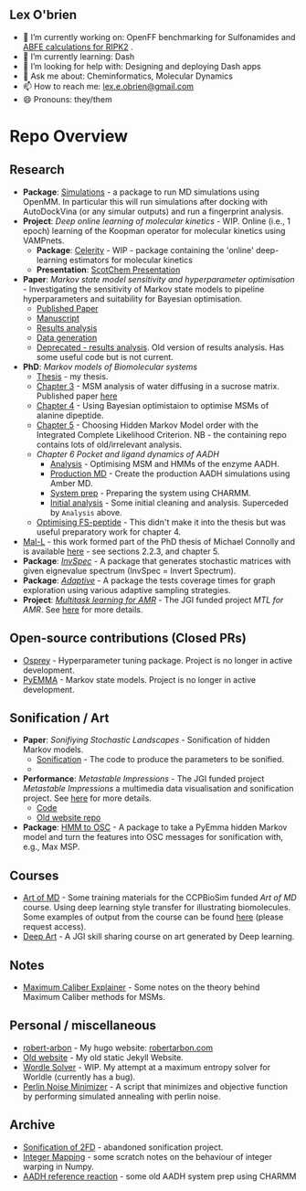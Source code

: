 ## Lex O'brien

- 🔭 I’m currently working on: OpenFF benchmarking for Sulfonamides and [ABFE calculations for RIPK2](https://github.com/RobertArbon/kinase_intermediate_state)  . 
- 🌱 I’m currently learning: Dash
- 🤔 I’m looking for help with: Designing and deploying Dash apps
- 💬 Ask me about: Cheminformatics, Molecular Dynamics 
- 📫 How to reach me: lex.e.obrien@gmail.com
- 😄 Pronouns: they/them


# Repo Overview

## Research

- **Package**: [Simulations](https://github.com/RobertArbon/simulations) - a package to run MD simulations using OpenMM. In particular this will run simulations after docking with AutoDockVina (or any simular outputs) and run a fingerprint analysis. 
- **Project**: *Deep online learning of molecular kinetics* - WIP.  Online (i.e., 1 epoch) learning of the Koopman operator for molecular kinetics using VAMPnets.
  - **Package**: [Celerity](https://github.com/RobertArbon/online_kinetics) - WIP - package containing the 'online' deep-learning estimators for molecular kinetics
  - **Presentation**: [ScotChem Presentation](https://github.com/RobertArbon/online_kinetics/blob/main/docs/presentation/ScotChem.pdf)
- **Paper**: *Markov state model sensitivity and hyperparameter optimisation* -  Investigating the sensitivity of Markov state models to pipeline hyperparameters and suitability for Bayesian optimisation.
  - [Published Paper](https://pubs.acs.org/doi/10.1021/acs.jctc.3c01134)
  - [Manuscript](https://github.com/RobertArbon/MSM-Hyperparameter-Optimisation)
  - [Results analysis](https://github.com/RobertArbon/msm_sensitivity_analysis)
  - [Data generation](https://github.com/RobertArbon/msm_sensitivity)
  - [Deprecated - results analysis](https://github.com/RobertArbon/msm_hyperparameter_optimisation). Old version of results analysis. Has some useful code but is not current.
- **PhD**:  *Markov models of Biomolecular systems*
  - [Thesis](https://github.com/RobertArbon/Rob-Arbon-Thesis) - my thesis.
  - [Chapter 3](https://github.com/RobertArbon/water_diffusion) - MSM analysis of water diffusing in a sucrose matrix. Published paper [here](https://doi.org/10.1039/C9SC06228A)
  - [Chapter 4](https://github.com/RobertArbon/alanine_dipeptide) - Using Bayesian optimistaion to optimise MSMs of alanine dipeptide.
  - [Chapter 5](https://github.com/RobertArbon/four_well_analysis/tree/master/Three-Four-Well-Selection) - Choosing Hidden Markov Model order with the Integrated Complete Likelihood Criterion. NB - the containing repo contains lots of old/irrelevant analysis.
  - *Chapter 6 Pocket and ligand dynamics of AADH*
    - [Analysis](https://github.com/RobertArbon/AADH) - Optimising MSM and HMMs of the enzyme AADH.
    - [Production MD](https://github.com/RobertArbon/aadh_amber) - Create the production AADH simulations using Amber MD.
    - [System prep](https://github.com/RobertArbon/aadh_msm) - Preparing the system using CHARMM.
    - [Initial analysis](https://github.com/RobertArbon/AADH_Analysis) - Some initial cleaning and analysis.  Superceded by `Analysis` above. 
  - [Optimising FS-peptide](https://github.com/RobertArbon/optimize-fs-peptide) - This didn't make it into the thesis but was useful preparatory work for chapter 4.
- [Mal-L](https://github.com/RobertArbon/Mal_L) - this work formed part of the PhD thesis of Michael Connolly and is available [here](https://research-information.bris.ac.uk/ws/portalfiles/portal/317460439/Final_Copy_2022_01_25_Connolly_M_PhD_Redacted.pdf) - see sections 2.2.3, and chapter 5.
- **Package**: *[InvSpec](https://github.com/RobertArbon/invspec)* - A package that generates stochastic matrices with given eignevalue spectrum (InvSpec = Invert Spectrum). 
- **Package**: *[Adaptive](https://github.com/RobertArbon/adaptive)* - A package the tests coverage times for graph exploration using various adaptive sampling strategies.
- **Project**: *[Multitask learning for AMR](https://github.com/RobertArbon/multitask_learning_for_AMR)* - The JGI funded project *MTL for AMR*. See [here](https://www.bristol.ac.uk/golding/our-research/life-sciences/multitask-learning-for-amr/) for more details.

##  Open-source contributions (Closed PRs)
- [Osprey](https://github.com/msmbuilder/osprey/pulls?q=is%3Apr+author%3ARobertArbon+is%3Aclosed) - Hyperparameter tuning package. Project is no longer in active development.
- [PyEMMA](https://github.com/markovmodel/PyEMMA/pulls?q=is%3Apr+author%3ARobertArbon+is%3Aclosed+) - Markov state models. Project is no longer in active development. 

## Sonification / Art
- **Paper**: *Sonifiying Stochastic Landscapes* - Sonification of hidden Markov models.
  - [Sonification](https://github.com/RobertArbon/sonification) - The code to produce the parameters to be sonified.
  - 
- **Performance**: *Metastable Impressions* - The JGI funded project *Metastable Impressions* a multimedia data visualisation and sonification project. See [here](https://www.bristol.ac.uk/golding/our-research/digital-humanities/metastable-impressions/) for more details.
  - [Code](https://github.com/RobertArbon/metastable_impressions)
  - [Old website repo](https://github.com/RobertArbon/metastable-impressions)
- **Package**: [HMM to OSC](https://github.com/RobertArbon/hmm_to_osc) - A package to take a PyEmma hidden Markov model and turn the features into OSC messages for sonification with, e.g., Max MSP. 

## Courses 
- [Art of MD](https://github.com/RobertArbon/art_of_md) - Some training materials for the CCPBioSim funded *Art of MD* course. Using deep learning style transfer for illustrating biomolecules. Some examples of output from the course can be found [here](https://drive.google.com/drive/u/0/folders/1MUUMO9rf9WJHoX3rmv4ww5gPdbXkQUva) (please request access). 
- [Deep Art](https://github.com/RobertArbon/deep_art_course) - A JGI skill sharing course on art generated by Deep learning. 

## Notes 
- [Maximum Caliber Explainer](https://github.com/RobertArbon/MaxCal_Explainer/tree/main) - Some notes on the theory behind Maximum Caliber methods for MSMs.

## Personal / miscellaneous
- [robert-arbon](https://github.com/RobertArbon/robert-arbon) - My hugo website: [robertarbon.com](https://robertarbon.com)
- [Old website](https://github.com/RobertArbon/robertarbon.github.io) - My old static Jekyll Website.  
- [Wordle Solver](https://github.com/RobertArbon/wordle_solver) - WIP. My attempt at a maximum entropy solver for Worldle (currently has a bug). 
- [Perlin Noise Minimizer](https://github.com/RobertArbon/perlin_minimization) - A script that minimizes and objective function by performing simulated annealing with perlin noise. 

## Archive
- [Sonification of 2FD](https://github.com/RobertArbon/sonification_2fd) - abandoned sonification project.
- [Integer Mapping](https://github.com/RobertArbon/integer_mapping) - some scratch notes on the behaviour of integer warping in Numpy.
- [AADH reference reaction](https://github.com/RobertArbon/AADH_ref_rxn) - some old AADH system prep using CHARMM

